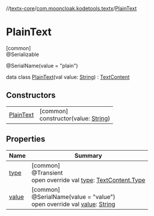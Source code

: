 //[textx-core](../../../index.md)/[com.mooncloak.kodetools.textx](../index.md)/[PlainText](index.md)

# PlainText

[common]\
@Serializable

@SerialName(value = &quot;plain&quot;)

data class [PlainText](index.md)(val value: [String](https://kotlinlang.org/api/latest/jvm/stdlib/kotlin/-string/index.html)) : [TextContent](../-text-content/index.md)

## Constructors

| | |
|---|---|
| [PlainText](-plain-text.md) | [common]<br>constructor(value: [String](https://kotlinlang.org/api/latest/jvm/stdlib/kotlin/-string/index.html)) |

## Properties

| Name | Summary |
|---|---|
| [type](type.md) | [common]<br>@Transient<br>open override val [type](type.md): [TextContent.Type](../-text-content/-type/index.md) |
| [value](value.md) | [common]<br>@SerialName(value = &quot;value&quot;)<br>open override val [value](value.md): [String](https://kotlinlang.org/api/latest/jvm/stdlib/kotlin/-string/index.html) |

